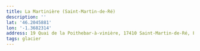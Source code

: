 ```yaml
---
title: La Martinière (Saint-Martin-de-Ré)
description: ''
lat: '46.2045881'
lon: '-1.3682314'
address: 19 Quai de la Poithebar-à-vinière, 17410 Saint-Martin-de-Ré, France
tags: glacier
---
```

